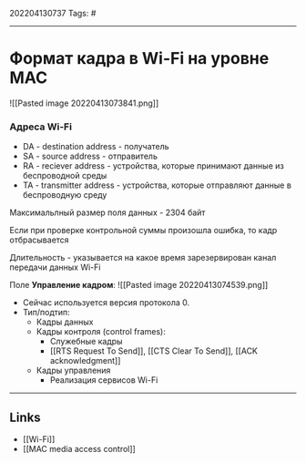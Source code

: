 202204130737
Tags: #

---

# Формат кадра в Wi-Fi на уровне MAC
![[Pasted image 20220413073841.png]]

### Адреса Wi-Fi
- DA - destination address - получатель
- SA - source address - отправитель
- RA - reciever address - устройства, которые принимают данные из беспроводной среды
- TA - transmitter address - устройства, которые отправляют данные в беспроводную среду

Максимальлный размер поля данных - 2304 байт

Если при проверке контрольной суммы произошла ошибка, то кадр отбрасывается

Длительность - указывается на какое время зарезервирован канал передачи данных Wi-Fi

Поле **Управление кадром**:
![[Pasted image 20220413074539.png]]
- Сейчас используется версия протокола 0.
- Тип/подтип:
	- Кадры данных
	- Кадры контроля (control frames):
		- Служебные кадры
		- [[RTS Request To Send]], [[CTS Clear To Send]], [[ACK acknowledgment]]
	- Кадры управления
		- Реализация сервисов Wi-Fi

---
## Links
- [[Wi-Fi]]
- [[MAC media access control]]